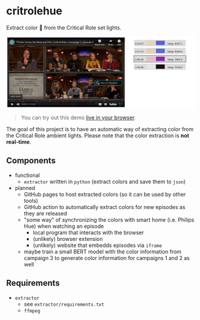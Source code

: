 # critrolehue

Extract color :rainbow: from the Critical Role set lights.

![demo picture](demo.jpg)

> You can try out this demo [live in your browser](https://bauersimon.github.io/critrolehue/).

The goal of this project is to have an automatic way of extracting color from the Critical Role ambient lights. Please note that the color extraction is **not real-time**.

## Components

- functional
  - `extractor` written in `python` (extract colors and save them to `json`)
- planned
  - GitHub pages to host extracted colors (so it can be used by other tools)
  - GitHub action to automatically extract colors for new episodes as they are released
  - "some way" of synchronizing the colors with smart home (i.e. Philips Hue) when watching an episode
    - local program that interacts with the browser
    - (unlikely) browser extension
    - (unlikely) website that embedds episodes via `iframe`
  - maybe train a small BERT model with the color information from campaign 3 to generate color information for campaigns 1 and 2 as well

## Requirements

- `extractor`
    - see `extractor/requirements.txt`
    - `ffmpeg`
